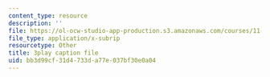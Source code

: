 ```yaml
---
content_type: resource
description: ''
file: https://ol-ocw-studio-app-production.s3.amazonaws.com/courses/11-384-malaysia-sustainable-cities-practicum-spring-2018/bb3d99cf31d4733da77e037bf30e0a04_2cPGZ4H67Ek.srt
file_type: application/x-subrip
resourcetype: Other
title: 3play caption file
uid: bb3d99cf-31d4-733d-a77e-037bf30e0a04
---
```

